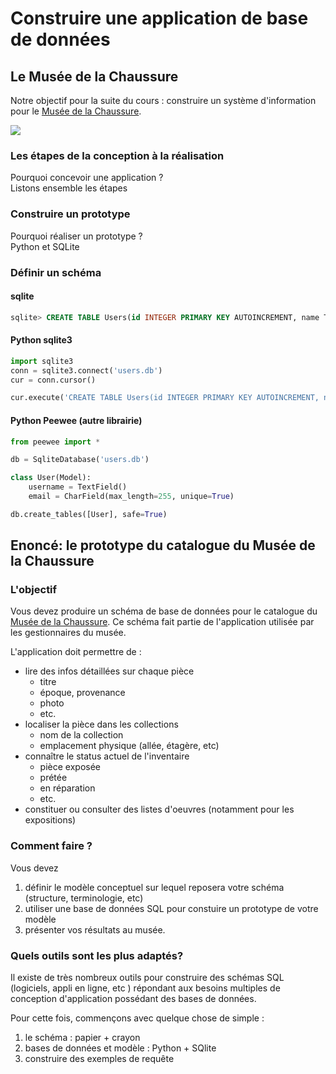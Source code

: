 # Construire une application de base de données


## Le Musée de la Chaussure

Notre objectif pour la suite du cours : construire un système d'information pour le [Musée de la Chaussure](https://www.museedelachaussure.fr/).

![](https://4.bp.blogspot.com/-6wOGSeo4sx0/Vrd1FyFBN7I/AAAAAAAAFPk/Zefp4GC2W9Y/s1600/z.musee_.chaussure.romans.jpg)

### Les étapes de la conception à la réalisation

Pourquoi concevoir une application ?  
Listons ensemble les étapes

### Construire un prototype

Pourquoi réaliser un prototype ?  
Python et SQLite

### Définir un schéma

#### sqlite
```sql
sqlite> CREATE TABLE Users(id INTEGER PRIMARY KEY AUTOINCREMENT, name TEXT, email TEXT);
```

#### Python sqlite3

```python
import sqlite3
conn = sqlite3.connect('users.db')
cur = conn.cursor()

cur.execute('CREATE TABLE Users(id INTEGER PRIMARY KEY AUTOINCREMENT, name TEXT, email TEXT)')

```

#### Python Peewee (autre librairie)

```python
from peewee import *

db = SqliteDatabase('users.db')

class User(Model):
	username = TextField()
	email = CharField(max_length=255, unique=True)

db.create_tables([User], safe=True)
```

## Enoncé: le prototype du catalogue du Musée de la Chaussure

### L'objectif

Vous devez produire un schéma de base de données pour le catalogue du [Musée de la Chaussure](https://www.museedelachaussure.fr). Ce schéma fait partie de l'application utilisée par les gestionnaires du musée.

L'application doit permettre de :

- lire des infos détaillées sur chaque pièce
  - titre
  - époque, provenance
  - photo
  - etc.
- localiser la pièce dans les collections
  - nom de la collection
  - emplacement physique (allée, étagère, etc)
- connaître le status actuel de l'inventaire
  - pièce exposée
  - prétée
  - en réparation
  - etc.
- constituer ou consulter des listes d'oeuvres (notamment pour les expositions)

### Comment faire ?

Vous devez

1. définir le modèle conceptuel sur lequel reposera votre schéma (structure, terminologie, etc)
2. utiliser une base de données SQL pour constuire un prototype de votre modèle
3. présenter vos résultats au musée.

### Quels outils sont les plus adaptés?

Il existe de très nombreux outils pour construire des schémas SQL (logiciels, appli en ligne, etc ) répondant aux besoins multiples de conception d'application possédant des bases de données.

Pour cette fois, commençons avec quelque chose de simple :

1. le schéma : papier + crayon
2. bases de données et modèle : Python + SQlite
3. construire des exemples de requête
